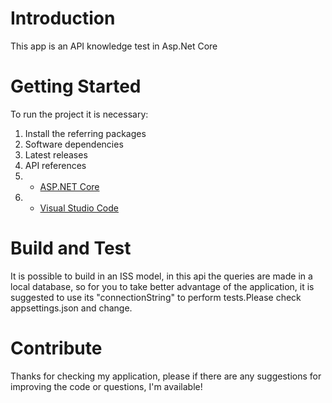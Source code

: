 # Introduction 
This app is an API knowledge test in Asp.Net Core

# Getting Started
To run the project it is necessary:
1.	Install the referring packages
2.	Software dependencies
3.	Latest releases
4.	API references
5.	- [ASP.NET Core](https://github.com/aspnet/Home)
6.	- [Visual Studio Code](https://github.com/Microsoft/vscode)


# Build and Test
It is possible to build in an ISS model, in this api the queries are made in a local database, so for you to take better advantage of the application, it is suggested to use its "connectionString" to perform tests.Please check appsettings.json and change.

# Contribute
Thanks for checking my application, please if there are any suggestions for improving the code or questions, I'm available!
